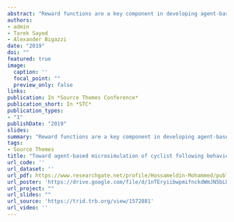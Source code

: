 ```yaml
---
abstract: "Reward functions are a key component in developing agent-based microsimulation models. The objective of this research is to estimate reward function parameters for cyclists in following interactions with other cyclists on bicycle paths. Decisions of cyclists (acceleration and direction) in following interactions are modeled as a finite state Markov Decision Process, in which the reward function describing the desired state of the cyclist is unknown. Two algorithms of imitation learning using Inverse Reinforcement Learning (IRL) are evaluated to estimate reward function parameters: Feature Matching (FM) and Maximum Entropy (ME) IRL. The algorithms are trained on 1297 cyclist trajectories in following interactions extracted from video data using computer vision, and then validated using a separate set of 349 trajectories. The estimated reward function parameters indicate how cyclists weigh the five state features in the reward function: speed, speed difference from leading cyclist, lateral position in path, lateral distance from leading cyclist, and longitudinal distance from leading cyclist. Following cyclists tend to prefer intermediate values of longitudinal and lateral distance to leading cyclists. Cyclists also prefer high speeds, with low speed difference from the leading cyclist and low deviation from the center of the path. Implementation of the reward functions derived from the FM and ME algorithms correctly predicted 58% and 67%, respectively, of the observed cyclist decisions (acceleration and direction) in the validation data set. This research is a key step toward developing operational bicycle traffic microsimulation models with applications such as facility planning and bicycle safety modeling."
authors:
- admin
- Tarek Sayed
- Alexander Bigazzi
date: "2019"
doi: ""
featured: true
image:
  caption: ''
  focal_point: ""
  preview_only: false
links:
publication: In *Source Themes Conference*
publication_short: In *STC*
publication_types:
- "1"
publishDate: "2019"
slides: 
summary: "Reward functions are a key component in developing agent-based microsimulation models. The objective of this research is to estimate reward function parameters for cyclists in following interactions with other cyclists on bicycle paths. Decisions of cyclists (acceleration and direction) in following interactions are modeled as a finite state Markov Decision Process, in which the reward function describing the desired state of the cyclist is unknown. Two algorithms of imitation learning using Inverse Reinforcement Learning (IRL) are evaluated to estimate reward function parameters: Feature Matching (FM) and Maximum Entropy (ME) IRL. The algorithms are trained on 1297 cyclist trajectories in following interactions extracted from video data using computer vision, and then validated using a separate set of 349 trajectories. The estimated reward function parameters indicate how cyclists weigh the five state features in the reward function: speed, speed difference from leading cyclist, lateral position in path, lateral distance from leading cyclist, and longitudinal distance from leading cyclist. Following cyclists tend to prefer intermediate values of longitudinal and lateral distance to leading cyclists. Cyclists also prefer high speeds, with low speed difference from the leading cyclist and low deviation from the center of the path. Implementation of the reward functions derived from the FM and ME algorithms correctly predicted 58% and 67%, respectively, of the observed cyclist decisions (acceleration and direction) in the validation data set. This research is a key step toward developing operational bicycle traffic microsimulation models with applications such as facility planning and bicycle safety modeling."
tags:
- Source Themes
title: "Toward agent-based microsimulation of cyclist following behavior: Estimation of reward function parameters using inverse reinforcement learning"
url_code: ''
url_dataset: ''
url_pdf: https://www.researchgate.net/profile/Hossameldin-Mohammed/publication/330765171_Toward_agent-based_microsimulation_of_cyclist_following_behavior_Estimation_of_reward_function_parameters_using_inverse_reinforcement_learning/links/60ae99c2299bf13438eb7696/Toward-agent-based-microsimulation-of-cyclist-following-behavior-Estimation-of-reward-function-parameters-using-inverse-reinforcement-learning.pdf?_sg%5B0%5D=UPHaaKnCzlH_PG5pS1qVIYo9O9dYgpAGVyyuUGiQM2-sX_xxcDTr_ls3NMspP42g1ZeZZaSIm-T4woLQg5AXVw.AKVDzK84u6sis2BB8oKCbzWxsaJi839YkI9AOXKHWhyYGt3Qbv_OVj8NQhW4COeFV9-j45YvVy6rW4xWRr1WOg&_sg%5B1%5D=X0Ltai3PuboY2xWv_BO33m2_7gHuppq0SYhu9H9J5fhMSCYd9TCtqzGeKdBpV-yIArb05EvKsZ5QJERAdPhDjHX8eF6h1s0vmmDlwCdXfPn8.AKVDzK84u6sis2BB8oKCbzWxsaJi839YkI9AOXKHWhyYGt3Qbv_OVj8NQhW4COeFV9-j45YvVy6rW4xWRr1WOg&_iepl=
url_poster: 'https://drive.google.com/file/d/1nTEryiibwpmifnckdWmJN5bLUVNQzlNY/view?usp=sharing'
url_project: ""
url_slides: ""
url_source: 'https://trid.trb.org/view/1572881'
url_video: ''
---
```


